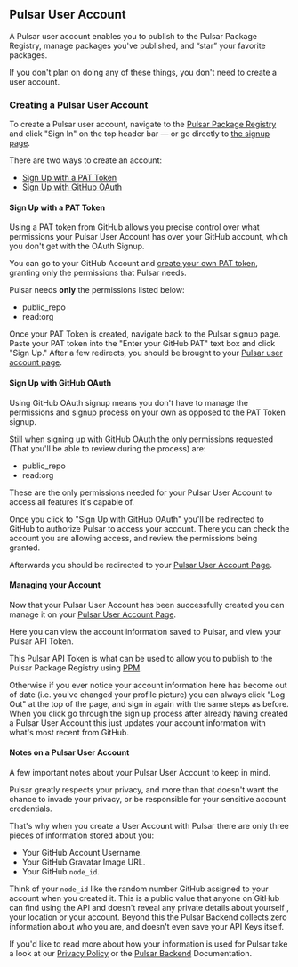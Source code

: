 ## Pulsar User Account

A Pulsar user account enables you to publish to the Pulsar Package Registry, manage packages you've published, and “star” your favorite packages.

If you don't plan on doing any of these things, you don't need to create a user account.

### Creating a Pulsar User Account

To create a Pulsar user account, navigate to the [Pulsar Package Registry](https://web.pulsar-edit.dev) and click "Sign In" on the top header bar — or go directly to [the signup page](https://web.pulsar-edit.dev/login).

There are two ways to create an account:

- [Sign Up with a PAT Token](#sign-up-with-a-pat-token)
- [Sign Up with GitHub OAuth](#sign-up-with-github-oauth)

#### Sign Up with a PAT Token

Using a PAT token from GitHub allows you precise control over what permissions your Pulsar User Account has over your GitHub account, which you don't get with the OAuth Signup.

You can go to your GitHub Account and [create your own PAT token](https://docs.github.com/en/authentication/keeping-your-account-and-data-secure/creating-a-personal-access-token), granting only the permissions that Pulsar needs.

Pulsar needs **only** the permissions listed below:

- public_repo
- read:org


Once your PAT Token is created, navigate back to the Pulsar signup page. Paste your PAT token into the "Enter your GitHub PAT" text box and click "Sign Up." After a few redirects, you should be brought to your [Pulsar user account page](https://web.pulsar-edit.dev/users).

#### Sign Up with GitHub OAuth

Using GitHub OAuth signup means you don't have to manage the permissions and signup process on your own as opposed to the PAT Token signup.

Still when signing up with GitHub OAuth the only permissions requested (That you'll be able to review during the process) are:

- public_repo
- read:org

These are the only permissions needed for your Pulsar User Account to access all features it's capable of.

Once you click to "Sign Up with GitHub OAuth" you'll be redirected to GitHub to authorize Pulsar to access your account. There you can check the account you are allowing access, and review the permissions being granted.

Afterwards you should be redirected to your [Pulsar User Account Page](https://web.pulsar-edit.dev/users).

#### Managing your Account

Now that your Pulsar User Account has been successfully created you can manage it on your [Pulsar User Account Page](https://web.pulsar-edit.dev/users).

Here you can view the account information saved to Pulsar, and view your Pulsar API Token.

This Pulsar API Token is what can be used to allow you to publish to the Pulsar Package Registry using [PPM]().

Otherwise if you ever notice your account information here has become out of date (i.e. you've changed your profile picture) you can always click "Log Out" at the top of the page, and sign in again with the same steps as before. When you click go through the sign up process after already having created a Pulsar User Account this just updates your account information with what's most recent from GitHub.

#### Notes on a Pulsar User Account

A few important notes about your Pulsar User Account to keep in mind.

Pulsar greatly respects your privacy, and more than that doesn't want the chance to invade your privacy, or be responsible for your sensitive account credentials.

That's why when you create a User Account with Pulsar there are only three pieces of information stored about you:

- Your GitHub Account Username.
- Your GitHub Gravatar Image URL.
- Your GitHub `node_id`.

Think of your `node_id` like the random number GitHub assigned to your account when you created it. This is a public value that anyone on GitHub can find using the API and doesn't reveal any private details about yourself , your location or your account. Beyond this the Pulsar Backend collects zero information about who you are, and doesn't even save your API Keys itself.

If you'd like to read more about how your information is used for Pulsar take a look at our [Privacy Policy]() or the [Pulsar Backend]() Documentation.
